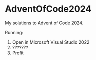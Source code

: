 # AdventOfCode2024
My solutions to Advent of Code 2024.

Running:
1. Open in Microsoft Visual Studio 2022
2. ???????
3. Profit
 

